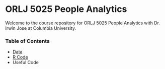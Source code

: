 # ORLJ 5025 People Analytics

Welcome to the course repository for ORLJ 5025 People Analytics with Dr. Irwin Jose at Columbia University. 

### Table of Contents 

* [Data](data) 
* [R Code](code) 
* Useful Code

